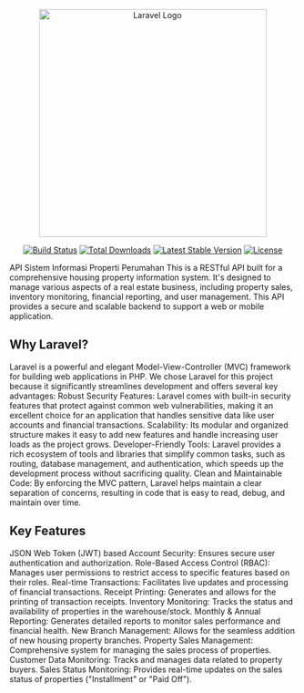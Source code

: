 <p align="center"><a href="https://laravel.com" target="_blank"><img src="https://raw.githubusercontent.com/laravel/art/master/logo-lockup/5%20SVG/2%20CMYK/1%20Full%20Color/laravel-logolockup-cmyk-red.svg" width="400" alt="Laravel Logo"></a></p>

<p align="center">
<a href="https://github.com/laravel/framework/actions"><img src="https://github.com/laravel/framework/workflows/tests/badge.svg" alt="Build Status"></a>
<a href="https://packagist.org/packages/laravel/framework"><img src="https://img.shields.io/packagist/dt/laravel/framework" alt="Total Downloads"></a>
<a href="https://packagist.org/packages/laravel/framework"><img src="https://img.shields.io/packagist/v/laravel/framework" alt="Latest Stable Version"></a>
<a href="https://packagist.org/packages/laravel/framework"><img src="https://img.shields.io/packagist/l/laravel/framework" alt="License"></a>
</p>

API Sistem Informasi Properti Perumahan
This is a RESTful API built for a comprehensive housing property information system. It's designed to manage various aspects of a real estate business, including property sales, inventory monitoring, financial reporting, and user management. This API provides a secure and scalable backend to support a web or mobile application.

## Why Laravel?
Laravel is a powerful and elegant Model-View-Controller (MVC) framework for building web applications in PHP. We chose Laravel for this project because it significantly streamlines development and offers several key advantages:
Robust Security Features: Laravel comes with built-in security features that protect against common web vulnerabilities, making it an excellent choice for an application that handles sensitive data like user accounts and financial transactions.
Scalability: Its modular and organized structure makes it easy to add new features and handle increasing user loads as the project grows.
Developer-Friendly Tools: Laravel provides a rich ecosystem of tools and libraries that simplify common tasks, such as routing, database management, and authentication, which speeds up the development process without sacrificing quality.
Clean and Maintainable Code: By enforcing the MVC pattern, Laravel helps maintain a clear separation of concerns, resulting in code that is easy to read, debug, and maintain over time.

## Key Features
JSON Web Token (JWT) based Account Security: Ensures secure user authentication and authorization.
Role-Based Access Control (RBAC): Manages user permissions to restrict access to specific features based on their roles.
Real-time Transactions: Facilitates live updates and processing of financial transactions.
Receipt Printing: Generates and allows for the printing of transaction receipts.
Inventory Monitoring: Tracks the status and availability of properties in the warehouse/stock.
Monthly & Annual Reporting: Generates detailed reports to monitor sales performance and financial health.
New Branch Management: Allows for the seamless addition of new housing property branches.
Property Sales Management: Comprehensive system for managing the sales process of properties.
Customer Data Monitoring: Tracks and manages data related to property buyers.
Sales Status Monitoring: Provides real-time updates on the sales status of properties ("Installment" or "Paid Off").
